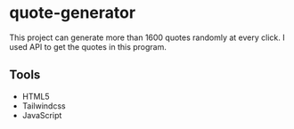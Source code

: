 # quote-generator
This project can generate more than 1600 quotes randomly at every click. I used API to get the quotes in this program.

<h2>Tools</h2>
<ul>
  <li>HTML5
  <li>Tailwindcss
  <li>JavaScript
 </ul>
